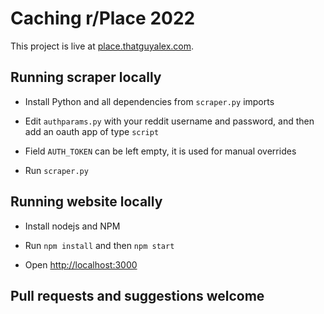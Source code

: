# Caching r/Place 2022

This project is live at [place.thatguyalex.com](https://place.thatguyalex.com).

## Running scraper locally

- Install Python and all dependencies from `scraper.py` imports

- Edit `authparams.py` with your reddit username and password, and then add an oauth app of type `script` 

- Field `AUTH_TOKEN` can be left empty, it is used for manual overrides

- Run `scraper.py`

## Running website locally

- Install nodejs and NPM

- Run `npm install` and then `npm start`

- Open [http://localhost:3000](http://localhost:3000)

## Pull requests and suggestions welcome
